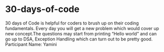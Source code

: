 # 30-days-of-code
30 days of Code is helpful for coders to brush up on their coding fundamentals. Every day you will get a new problem which would cover up new concept.The questions may start from printing “Hello world” and can go up to DSA, Exception Handling which can turn out to be pretty good.
Participant Name: Yamini
